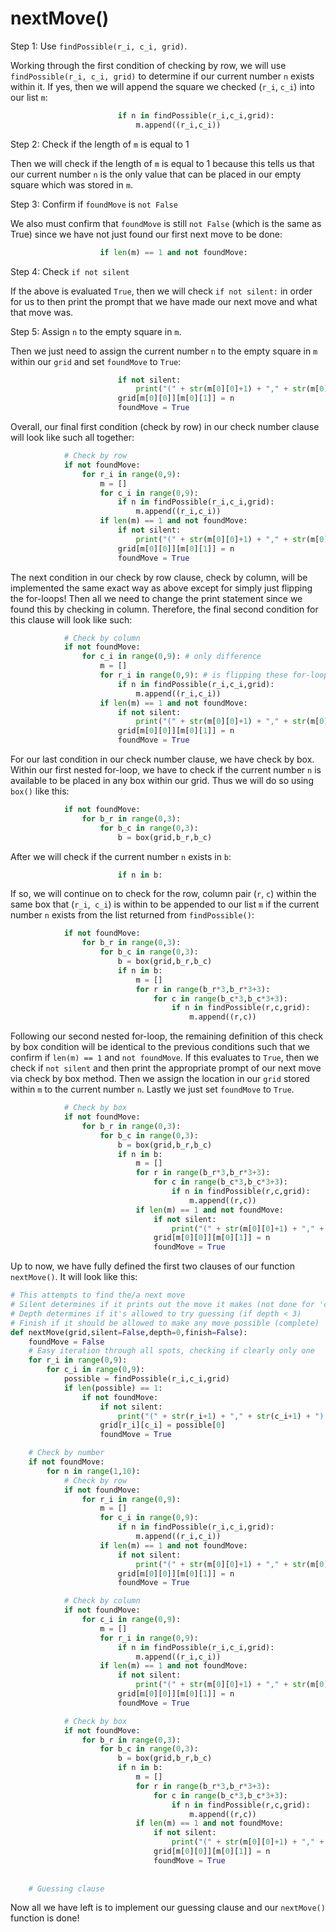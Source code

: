 <!--title={checking by number (row, col, box): nextMove()}-->

<!--badges={Algorithmns:36}-->

<!--concepts{Functions, 2D Lists}-->

# nextMove()

Step 1: Use `findPossible(r_i, c_i, grid)`.

Working through the first condition of checking by row, we will use `findPossible(r_i, c_i, grid)` to determine if our current number `n` exists within it. If yes, then we will append the square we checked (`r_i`, `c_i`) into our list `m`:

```python
						if n in findPossible(r_i,c_i,grid):
							m.append((r_i,c_i))
```

Step 2: Check if the length of `m` is equal to 1

Then we will check if the length of `m` is equal to 1 because this tells us that our current number `n` is the only value that can be placed in our empty square which was stored in `m`. 


Step 3: Confirm if `foundMove` is `not False`

We also must confirm that `foundMove` is still `not False` (which is the same as True) since we have not just found our first next move to be done:

```python
					if len(m) == 1 and not foundMove:
```

Step 4: Check `if not silent`

If the above is evaluated `True`, then we will check `if not silent:` in order for us to then print the prompt that we have made our next move and what that move was.


Step 5: Assign `n` to the empty square in `m`.

 Then we just need to assign the current number `n` to the empty square in `m` within our `grid` and set `foundMove` to `True`: 

```python
						if not silent:
							print("(" + str(m[0][0]+1) + "," + str(m[0][1]+1) + ") -> " + str(n) + "  [Only in row]")
						grid[m[0][0]][m[0][1]] = n
						foundMove = True
```

Overall, our final first condition (check by row) in our check number clause will look like such all together:

```python
			# Check by row
			if not foundMove:
				for r_i in range(0,9):
					m = []
					for c_i in range(0,9):
						if n in findPossible(r_i,c_i,grid):
							m.append((r_i,c_i))
					if len(m) == 1 and not foundMove:
						if not silent:
							print("(" + str(m[0][0]+1) + "," + str(m[0][1]+1) + ") -> " + str(n) + "  [Only in row]")
						grid[m[0][0]][m[0][1]] = n
						foundMove = True
```



The next condition in our check by row clause, check by column, will be implemented the same exact way as above except for simply just flipping the for-loops! Then all we need to change the print statement since we found this by checking in column. Therefore, the final second condition for this clause will look like such:

```python
			# Check by column
			if not foundMove:
				for c_i in range(0,9): # only difference 
					m = []
					for r_i in range(0,9): # is flipping these for-loops
						if n in findPossible(r_i,c_i,grid):
							m.append((r_i,c_i))
					if len(m) == 1 and not foundMove:
						if not silent:
							print("(" + str(m[0][0]+1) + "," + str(m[0][1]+1) + ") -> " + str(n) + "  [Only in column]")
						grid[m[0][0]][m[0][1]] = n
						foundMove = True
```



For our last condition in our check number clause, we have check by box. Within our first nested for-loop, we have to check if the current number `n` is available to be placed in any box within our grid. Thus we will do so using `box()` like this:

```python
			if not foundMove:
				for b_r in range(0,3):
					for b_c in range(0,3):
						b = box(grid,b_r,b_c)
```

After we will check if the current number `n` exists in `b`:

```python
						if n in b:
```

If so, we will continue on to check for the row, column pair (`r`, `c`) within the same box that (`r_i`,` c_i`) is within to be appended to our list `m` if the current number `n` exists from the list returned from `findPossible()`:

```python
			if not foundMove:
				for b_r in range(0,3):
					for b_c in range(0,3):
						b = box(grid,b_r,b_c)
						if n in b:
							m = []
							for r in range(b_r*3,b_r*3+3):
								for c in range(b_c*3,b_c*3+3):
									if n in findPossible(r,c,grid):
										m.append((r,c))
```

Following our second nested for-loop, the remaining definition of this check by box condition will be identical to the previous conditions such that we confirm if `len(m) == 1` and `not foundMove`. If this evaluates to `True`, then we check if `not silent` and then print the appropriate prompt of our next move via check by box method. Then we assign the location in our `grid` stored within `m`  to the current number `n`. Lastly we just set `foundMove` to `True`.

```python
			# Check by box
			if not foundMove:
				for b_r in range(0,3):
					for b_c in range(0,3):
						b = box(grid,b_r,b_c)
						if n in b:
							m = []
							for r in range(b_r*3,b_r*3+3):
								for c in range(b_c*3,b_c*3+3):
									if n in findPossible(r,c,grid):
										m.append((r,c))
							if len(m) == 1 and not foundMove:
								if not silent:
									print("(" + str(m[0][0]+1) + "," + str(m[0][1]+1) + ") -> " + str(n) + "  [Only in `]")
								grid[m[0][0]][m[0][1]] = n
								foundMove = True
```





Up to now, we have fully defined the first two clauses of our function `nextMove()`. It will look like this:

```python
# This attempts to find the/a next move
# Silent determines if it prints out the move it makes (not done for 'complete')
# Depth determines if it's allowed to try guessing (if depth < 3)
# Finish if it should be allowed to make any move possible (complete)
def nextMove(grid,silent=False,depth=0,finish=False):
	foundMove = False
	# Easy iteration through all spots, checking if clearly only one
	for r_i in range(0,9):
		for c_i in range(0,9):
			possible = findPossible(r_i,c_i,grid)
			if len(possible) == 1:
				if not foundMove:
					if not silent:
						print("(" + str(r_i+1) + "," + str(c_i+1) + ") -> " + str(possible[0]) + "  [Only possible]")
					grid[r_i][c_i] = possible[0]
					foundMove = True

	# Check by number
	if not foundMove:
		for n in range(1,10):
			# Check by row
			if not foundMove:
				for r_i in range(0,9):
					m = []
					for c_i in range(0,9):
						if n in findPossible(r_i,c_i,grid):
							m.append((r_i,c_i))
					if len(m) == 1 and not foundMove:
						if not silent:
							print("(" + str(m[0][0]+1) + "," + str(m[0][1]+1) + ") -> " + str(n) + "  [Only in row]")
						grid[m[0][0]][m[0][1]] = n
						foundMove = True

			# Check by column
			if not foundMove:
				for c_i in range(0,9):
					m = []
					for r_i in range(0,9):
						if n in findPossible(r_i,c_i,grid):
							m.append((r_i,c_i))
					if len(m) == 1 and not foundMove:
						if not silent:
							print("(" + str(m[0][0]+1) + "," + str(m[0][1]+1) + ") -> " + str(n) + "  [Only in column]")
						grid[m[0][0]][m[0][1]] = n
						foundMove = True

			# Check by box
			if not foundMove:
				for b_r in range(0,3):
					for b_c in range(0,3):
						b = box(grid,b_r,b_c)
						if n in b:
							m = []
							for r in range(b_r*3,b_r*3+3):
								for c in range(b_c*3,b_c*3+3):
									if n in findPossible(r,c,grid):
										m.append((r,c))
							if len(m) == 1 and not foundMove:
								if not silent:
									print("(" + str(m[0][0]+1) + "," + str(m[0][1]+1) + ") -> " + str(n) + "  [Only in `]")
								grid[m[0][0]][m[0][1]] = n
								foundMove = True
                
                
	# Guessing clause
```

Now all we have left is to implement our guessing clause and our `nextMove()` function is done!